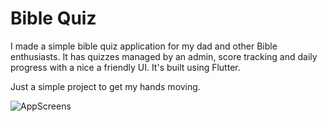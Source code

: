 # Bible Quiz

I made a simple bible quiz application for my dad and other Bible enthusiasts.
It has quizzes managed by an admin, score tracking and daily progress with a nice a friendly UI. It's built using Flutter. 

Just a simple project to get my hands moving.


![AppScreens](https://github.com/user-attachments/assets/e2380e48-8e2c-444f-8e61-61c297ea7266)
